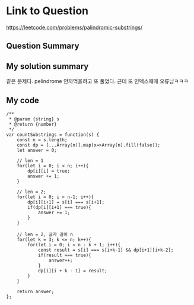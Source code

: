 # Link to Question
https://leetcode.com/problems/palindromic-substrings/

## Question Summary

## My solution summary
같은 문제다. pelindrome 안까먹을려고 또 풀었다. 근데 또 인덱스때매 오류남ㅋㅋㅋ

## My code
```
/**
 * @param {string} s
 * @return {number}
 */
var countSubstrings = function(s) {
    const n = s.length;
    const dp = [...Array(n)].map(x=>Array(n).fill(false));
    let answer = 0;
    
    // len = 1
    for(let i = 0; i < n; i++){
        dp[i][i] = true;
        answer += 1;
    }
    
    // len = 2;
    for(let i = 0; i < n-1; i++){
        dp[i][i+1] = s[i] === s[i+1];
        if(dp[i][i+1] === true){
            answer += 1;
        }
    }
    
    // len = 2, 글자 길이 n
    for(let k = 3; k <= n; k++){
        for(let i = 0; i < n - k + 1; i++){  
            const result = s[i] === s[i+k-1] && dp[i+1][i+k-2];
            if(result === true){
                answer++;
            }
            dp[i][i + k - 1] = result;
        }
    }
    
    return answer;
};
```
